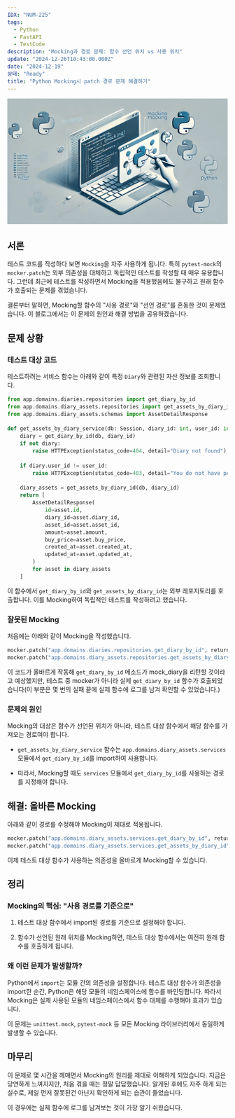 ```yaml
---
IDX: "NUM-225"
tags:
  - Python
  - FastAPI
  - TestCode
description: "Mocking과 경로 문제: 함수 선언 위치 vs 사용 위치"
update: "2024-12-26T10:43:00.000Z"
date: "2024-12-19"
상태: "Ready"
title: "Python Mocking시 patch 경로 문제 해결하기"
---
```

![](image1.png)
## 서론

테스트 코드를 작성하다 보면 `Mocking`을 자주 사용하게 됩니다. 특히 `pytest-mock`의 `mocker.patch`는 외부 의존성을 대체하고 독립적인 테스트를 작성할 때 매우 유용합니다. 그런데 최근에 테스트를 작성하면서 Mocking을 적용했음에도 불구하고 원래 함수가 호출되는 문제를 겪었습니다.

결론부터 말하면, Mocking할 함수의 "사용 경로"와 "선언 경로"를 혼동한 것이 문제였습니다. 이 블로그에서는 이 문제의 원인과 해결 방법을 공유하겠습니다.

## 문제 상황

### 테스트 대상 코드

테스트하려는 서비스 함수는 아래와 같이 특정 `Diary`와 관련된 자산 정보를 조회합니다.

```python
from app.domains.diaries.repositories import get_diary_by_id
from app.domains.diary_assets.repositories import get_assets_by_diary_id
from app.domains.diary_assets.schemas import AssetDetailResponse

def get_assets_by_diary_service(db: Session, diary_id: int, user_id: int) -> list[AssetDetailResponse]:
    diary = get_diary_by_id(db, diary_id)
    if not diary:
        raise HTTPException(status_code=404, detail="Diary not found")

    if diary.user_id != user_id:
        raise HTTPException(status_code=403, detail="You do not have permission to access this diary")

    diary_assets = get_assets_by_diary_id(db, diary_id)
    return [
        AssetDetailResponse(
            id=asset.id,
            diary_id=asset.diary_id,
            asset_id=asset.asset_id,
            amount=asset.amount,
            buy_price=asset.buy_price,
            created_at=asset.created_at,
            updated_at=asset.updated_at,
        )
        for asset in diary_assets
    ]

```

이 함수에서 `get_diary_by_id`와 `get_assets_by_diary_id`는 외부 레포지토리를 호출합니다. 이를 Mocking하여 독립적인 테스트를 작성하려고 했습니다.

### **잘못된** Mocking

처음에는 아래와 같이 Mocking을 작성했습니다.

```python
mocker.patch("app.domains.diaries.repositories.get_diary_by_id", return_value=mock_diary)
mocker.patch("app.domains.diary_assets.repositories.get_assets_by_diary_id", return_value=mock_assets)

```

이 코드가 올바르게 작동해 `get_diary_by_id` 메소드가 mock\_diary을 리턴할 것이라고 예상했지만, 테스트 중 mocker가 아니라 실제 `get_diary_by_id` 함수가 호출되었습니다(이 부분은 몇 번의 실패 끝에 실제 함수에 로그를 남겨 확인할 수 있었습니다.) 

### **문제의 원인**

Mocking의 대상은 함수가 선언된 위치가 아니라, 테스트 대상 함수에서 해당 함수를 가져오는 경로여야 합니다.

- `get_assets_by_diary_service` 함수는 `app.domains.diary_assets.services` 모듈에서 `get_diary_by_id`를 import하여 사용합니다.

- 따라서, Mocking할 때도 `services` 모듈에서 `get_diary_by_id`를 사용하는 경로를 지정해야 합니다.

## 해결: 올바른 Mocking

아래와 같이 경로를 수정해야 Mocking이 제대로 적용됩니다.

```python
mocker.patch("app.domains.diary_assets.services.get_diary_by_id", return_value=mock_diary)
mocker.patch("app.domains.diary_assets.services.get_assets_by_diary_id", return_value=mock_assets)
```

이제 테스트 대상 함수가 사용하는 의존성을 올바르게 Mocking할 수 있습니다.

## 정리

### Mocking의 핵심: "사용 경로를 기준으로"

1. 테스트 대상 함수에서 import된 경로를 기준으로 설정해야 합니다.

1. 함수가 선언된 원래 위치를 Mocking하면, 테스트 대상 함수에서는 여전히 원래 함수를 호출하게 됩니다.

### **왜 이런 문제가 발생할까?**

Python에서 `import`는 모듈 간의 의존성을 설정합니다. 테스트 대상 함수가 의존성을 import한 순간, Python은 해당 모듈의 네임스페이스에 함수를 바인딩합니다. 따라서 Mocking은 실제 사용된 모듈의 네임스페이스에서 함수 대체를 수행해야 효과가 있습니다.

이 문제는 `unittest.mock`, `pytest-mock` 등 모든 Mocking 라이브러리에서 동일하게 발생할 수 있습니다.

## 마무리

이 문제로 몇 시간을 헤매면서 Mocking의 원리를 제대로 이해하게 되었습니다. 지금은 당연하게 느껴지지만, 처음 겪을 때는 정말 답답했습니다. 알게된 후에도 자주 하게 되는 실수로, 제일 먼저 잘못된건 아닌지 확인하게 되는 습관이 들었습니다. 

이 경우에는 실제 함수에 로그를 남겨보는 것이 가장 알기 쉬웠습니다. 

